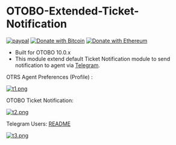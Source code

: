 # OTOBO-Extended-Ticket-Notification

[![paypal](https://www.paypalobjects.com/en_US/i/btn/btn_donateCC_LG.gif)](https://paypal.me/MohdAzfar?locale.x=en_US)
[![Donate with Bitcoin](https://en.cryptobadges.io/badge/small/3FSyJ9euCk4XD7Be1V8Khdmtb2CCSfJ8nh)](https://en.cryptobadges.io/donate/3FSyJ9euCk4XD7Be1V8Khdmtb2CCSfJ8nh)
[![Donate with Ethereum](https://en.cryptobadges.io/badge/small/0x39B2E6E49B7434F1cEa0f92CBb9bE1843dC65153)](https://en.cryptobadges.io/donate/0x39B2E6E49B7434F1cEa0f92CBb9bE1843dC65153)

- Built for OTOBO 10.0.x
- This module extend default Ticket Notification module to send notification to agent via [Telegram](TELEGRAMAGENT.md).


OTRS Agent Preferences (Profile) : 

[![t1.png](https://i.postimg.cc/YSMNmVP0/t1.png)](https://postimg.cc/bZVS76pf)  

OTOBO Ticket Notification: 

[![t2.png](https://i.postimg.cc/rpj1Gj6J/t2.png)](https://postimg.cc/Lqqg2z8Y)

Telegram Users: [README](TELEGRAMAGENT.md) 

[![t3.png](https://i.postimg.cc/50k8Tt2Q/t3.png)](https://postimg.cc/ygcJSs97)
